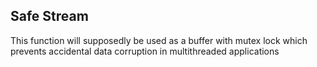 ## Safe Stream

This function will supposedly be used as a buffer with mutex lock which prevents accidental data corruption in multithreaded applications
